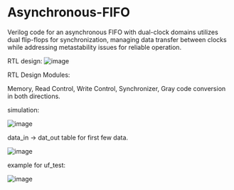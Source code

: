 # Asynchronous-FIFO
 

Verilog code for an asynchronous FIFO with dual-clock domains utilizes dual flip-flops for synchronization, managing data transfer between clocks while addressing metastability issues for reliable operation.

RTL design:
![image](https://github.com/user-attachments/assets/b61268d4-3fc8-4d26-836f-58ce154fa992)

RTL Design Modules:

Memory, 
Read Control, 
Write Control,
Synchronizer, 
Gray code conversion in both directions. 


simulation:

![image](https://github.com/user-attachments/assets/09064f71-072c-4f65-bd83-771dcfb5e04f)

data_in -> dat_out table for first few data.

![image](https://github.com/user-attachments/assets/6932de41-0e15-48f8-a439-3c996ccaeed5)

example for uf_test:

![image](https://github.com/user-attachments/assets/1ca1f66c-d48e-44f4-aae8-11df668a91cc)


